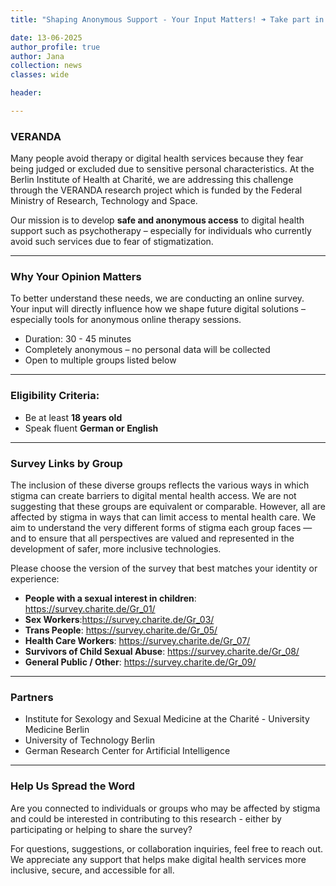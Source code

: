 ```yaml
---
title: "Shaping Anonymous Support - Your Input Matters! ➜ Take part in our survey today!"

date: 13-06-2025
author_profile: true
author: Jana
collection: news
classes: wide

header:

---
```


### VERANDA

Many people avoid therapy or digital health services because they fear being judged or excluded due to sensitive personal characteristics. At the Berlin Institute of Health at Charité, we are addressing this challenge through the VERANDA research project which is funded by the Federal Ministry of Research, Technology and Space.

Our mission is to develop **safe and anonymous access** to digital health support such as psychotherapy – especially for individuals who currently avoid such services due to fear of stigmatization.

---
### Why Your Opinion Matters

To better understand these needs, we are conducting an online survey. Your input will directly influence how we shape future digital solutions – especially tools for anonymous online therapy sessions.

- Duration: 30 - 45 minutes  
- Completely anonymous – no personal data will be collected  
- Open to multiple groups listed below

---
### Eligibility Criteria:

- Be at least **18 years old**
- Speak fluent **German or English**

---
### Survey Links by Group

The inclusion of these diverse groups reflects the various ways in which stigma can create barriers to digital mental health access. We are not suggesting that these groups are equivalent or comparable. However, all are affected by stigma in ways that can limit access to mental health care. We aim to understand the very different forms of stigma each group faces — and to ensure that all perspectives are valued and represented in the development of safer, more inclusive technologies.

Please choose the version of the survey that best matches your identity or experience:
- **People with a sexual interest in children**: https://survey.charite.de/Gr_01/  
- **Sex Workers**:https://survey.charite.de/Gr_03/ 
- **Trans People**: https://survey.charite.de/Gr_05/  
- **Health Care Workers**: https://survey.charite.de/Gr_07/
- **Survivors of Child Sexual Abuse**: https://survey.charite.de/Gr_08/ 
- **General Public / Other**: https://survey.charite.de/Gr_09/ 

---
### Partners
- Institute for Sexology and Sexual Medicine at the Charité - University Medicine Berlin 
- University of Technology Berlin
- German Research Center for Artificial Intelligence 

---
### Help Us Spread the Word

Are you connected to individuals or groups who may be affected by stigma and could be interested in contributing to this research - either by participating or helping to share the survey?

For questions, suggestions, or collaboration inquiries, feel free to reach out.  
We appreciate any support that helps make digital health services more inclusive, secure, and accessible for all.
